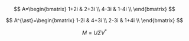 $$
A=\begin{bmatrix} 1+2i & 2+3i \\ 4-3i & 1-4i \\ \end{bmatrix}
$$

$$
A^{\ast}=\begin{bmatrix} 1-2i & 4+3i \\ 2-3i & 1+4i \\ \end{bmatrix}
$$

$$
M=U\Sigma V^{\ast}
$$

<!--stackedit_data:
eyJoaXN0b3J5IjpbMTMyNjg4MjA2NCwxMDg2OTExNTk4LC0xMT
AxMjQzMTEyLC0xNDkwNTE0Mzg3LC0xMjc5OTg1MzQ4LC0xNzk5
Njg1NTI4LC0xODk3NzQ2MTA4XX0=
-->